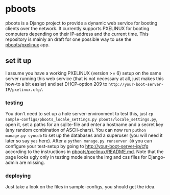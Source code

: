 pboots
======

pboots is a Django project to provide a dynamic web service for booting clients
over the network. It currently supports PXELINUX for booting computers
depending on their IP-address and the current time. This repository is mainly
an draft for one possible way to use the
[pboots/pxelinux](https://github.com/pboots-pxelinux) app.

set it up
---------

I assume you have a working PXELINUX (version >= 6) setup on the same server
running this web service (that is not necessary at all, just makes this how-to
a bit easier) and set DHCP-option 209 to
`http://your-boot-server-IP/pxelinux.cfg/`.

### testing

You don't need to set up a hole server-environment to test this, just
`cp sample-configs/pboots_locale_settings.py pboots/locale_settings.py`, open
it, set a paths for an sqlite-file and enter a hostname and a secret key (any
random combination of ASCII-chars).
You can now run `puthon manage.py syncdb` to set up the databases and a
superuser (you will need it later so say `yes` here).
After a `python manage.py runserver 80` you can configure your test-setup by
going to [http://your-boot-server-ip/cfg](http://localhost/cfg) according to
the instructions in [pboots/pxelinux/README.md](https://github.com/zvyn/pboots/pxelinux/README.md).
Note that the page looks ugly only in testing mode since the img and css files
for Django-admin are missing.

### deploying

Just take a look on the files in sample-configs, you should get the idea.
